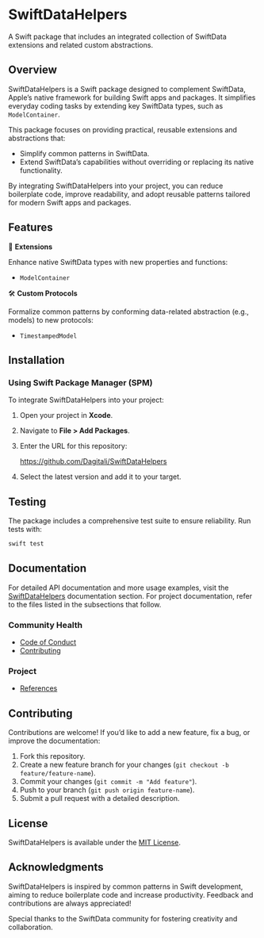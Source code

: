 # SwiftDataHelpers

A Swift package that includes an integrated collection of SwiftData extensions and related custom
abstractions.

## Overview

SwiftDataHelpers is a Swift package designed to complement SwiftData, Apple’s native framework for
building Swift apps and packages.  It simplifies everyday coding tasks by extending key SwiftData
types, such as `ModelContainer`.

This package focuses on providing practical, reusable extensions and abstractions that:

* Simplify common patterns in SwiftData.
* Extend SwiftData’s capabilities without overriding or replacing its native functionality.

By integrating SwiftDataHelpers into your project, you can reduce boilerplate code, improve
readability, and adopt reusable patterns tailored for modern Swift apps and packages.

## Features

🔧 **Extensions**

Enhance native SwiftData types with new properties and functions:

* `ModelContainer`

🛠 **Custom Protocols**

Formalize common patterns by conforming data-related abstraction (e.g., models) to new protocols:

* `TimestampedModel`

## Installation

### Using Swift Package Manager (SPM)

To integrate SwiftDataHelpers into your project:

1. Open your project in **Xcode**.
2. Navigate to **File > Add Packages**.
3. Enter the URL for this repository:

   <https://github.com/Dagitali/SwiftDataHelpers>

4. Select the latest version and add it to your target.

## Testing

The package includes a comprehensive test suite to ensure reliability.  Run tests with:

```bash
swift test
```

## Documentation

For detailed API documentation and more usage examples, visit the [SwiftDataHelpers][docs]
documentation section.  For project documentation, refer to the files listed in the subsections that
follow.

### Community Health

* [Code of Conduct](CODE_OF_CONDUCT.md)
* [Contributing](CONTRIBUTING.md)

### Project

* [References](REFERENCES.md)

## Contributing

Contributions are welcome!  If you’d like to add a new feature, fix a bug, or improve the
documentation:

1. Fork this repository.
2. Create a new feature branch for your changes (`git checkout -b feature/feature-name`).
3. Commit your changes (`git commit -m "Add feature"`).
4. Push to your branch (`git push origin feature-name`).
5. Submit a pull request with a detailed description.

## License

SwiftDataHelpers is available under the [MIT License](LICENSE).

## Acknowledgments

SwiftDataHelpers is inspired by common patterns in Swift development, aiming to reduce boilerplate
code and increase productivity.  Feedback and contributions are always appreciated!

Special thanks to the SwiftData community for fostering creativity and collaboration.

[docs]: https://dagitali.github.io/SwiftDataHelpers/documentation/swiftdatahelpers/
